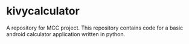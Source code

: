 # kivycalculator
A repository for MCC project.
This repository contains code for a basic android calculator application written in python. 
